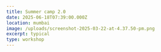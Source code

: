 ```yaml
---
title: Summer camp 2.0
date: 2025-06-18T07:39:00.000Z
location: mumbai
image: /uploads/screenshot-2025-03-22-at-4.37.50-pm.png
excerpt: typical
type: workshop
---
```

